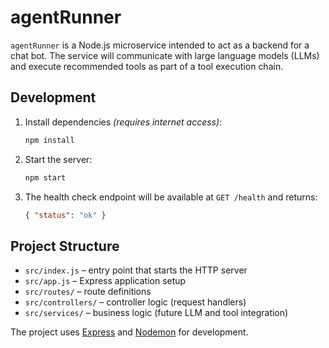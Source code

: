 # agentRunner

`agentRunner` is a Node.js microservice intended to act as a backend for a chat
bot. The service will communicate with large language models (LLMs) and execute
recommended tools as part of a tool execution chain.

## Development

1. Install dependencies *(requires internet access)*:

   ```bash
   npm install
   ```

2. Start the server:

   ```bash
   npm start
   ```

3. The health check endpoint will be available at `GET /health` and returns:

   ```json
   { "status": "ok" }
   ```

## Project Structure

- `src/index.js` – entry point that starts the HTTP server
- `src/app.js` – Express application setup
- `src/routes/` – route definitions
- `src/controllers/` – controller logic (request handlers)
- `src/services/` – business logic (future LLM and tool integration)

The project uses [Express](https://expressjs.com/) and [Nodemon](https://www.npmjs.com/package/nodemon)
for development.
